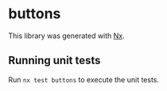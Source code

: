 # buttons

This library was generated with [Nx](https://nx.dev).

## Running unit tests

Run `nx test buttons` to execute the unit tests.
